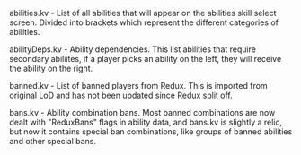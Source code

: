 abilities.kv - List of all abilities that will appear on the abilities skill select screen. Divided into brackets which represent the different categories of abilities.

abilityDeps.kv - Ability dependencies. This list abilities that require secondary abiliites, if a player picks an ability on the left, they will receive the ability on the right.

banned.kv - List of banned players from Redux. This is imported from original LoD and has not been updated since Redux split off.

bans.kv - Ability combination bans. Most banned combinations are now dealt with "ReduxBans" flags in ability data, and bans.kv is slightly a relic, but now it contains special ban combinations, like groups of banned abilities and other special bans. 